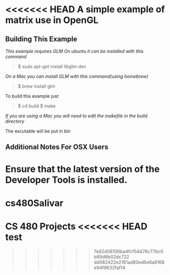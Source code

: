 <<<<<<< HEAD
A simple example of matrix use in OpenGL
========================================

Building This Example
---------------------

*This example requires GLM*
*On ubuntu it can be installed with this command*

>$ sudo apt-get install libglm-dev

*On a Mac you can install GLM with this command(using homebrew)*
>$ brew install glm

To build this example just 

>$ cd build
>$ make

*If you are using a Mac you will need to edit the makefile in the build directory*

The excutable will be put in bin

Additional Notes For OSX Users
------------------------------

Ensure that the latest version of the Developer Tools is installed.
=======
# cs480Salivar
CS 480 Projects
<<<<<<< HEAD
test
=======
>>>>>>> 7e82d08106ba4fcf54478c77bc0b89d9b02dc722
>>>>>>> dd082422e2161ad80ed6e6a6168e94f9632faf14
